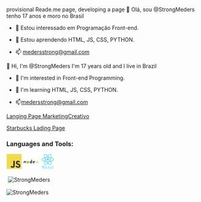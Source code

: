 provisional Reade.me page, developing a page
👋 Olá, sou @StrongMeders tenho 17 anos e moro no Brasil

- 👀 Estou interessado em Programação Front-end.

- 🌱 Estou aprendendo HTML, JS, CSS, PYTHON.

- 📫 medersstrong@gmail.com

👋 Hi, I'm @StrongMeders I'm 17 years old and I live in Brazil

- 👀 I'm interested in Front-end Programming.

- 🌱 I'm learning HTML, JS, CSS, PYTHON.

- 📫medersstrong@gmail.com

[Langing Page MarketingCreativo](https://strongmeders.github.io/landing-page/)

[Starbucks Lading Page](https://strongmeders.github.io/Stabucks-landing-page/)

  <h3 align="left">Languages and Tools:</h3>
<p align="left"> 
  <a href="https://developer.mozilla.org/en-US/docs/Web/JavaScript" target="_blank" rel="noreferrer"></a>  
  <img src="https://raw.githubusercontent.com/devicons/devicon/master/icons/javascript/javascript-original.svg" alt="javascript" width="40" height="40"/> 
  <a href="https://nodejs.org" target="_blank" rel="noreferrer"></a> 
  <img src="https://raw.githubusercontent.com/devicons/devicon/master/icons/nodejs/nodejs-original-wordmark.svg" alt="nodejs" width="40" height="40"/>
  <a href="https://reactjs.org/" target="_blank" rel="noreferrer"></a>
  <img src="https://raw.githubusercontent.com/devicons/devicon/master/icons/react/react-original-wordmark.svg" alt="react" width="40" height="40"/>
</p>

<p>&nbsp;<img align="center" src="https://github-readme-stats.vercel.app/api?username=StrongMeders&show_icons=true&locale=en" alt="StrongMeders" /></p>

<p><img align="center" src="https://github-readme-streak-stats.herokuapp.com/?user=StrongMeders&" alt="StrongMeders" /></p>

